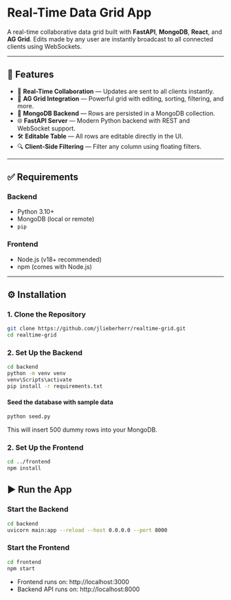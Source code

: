 # Real-Time Data Grid App

A real-time collaborative data grid built with **FastAPI**, **MongoDB**, **React**, and **AG Grid**. Edits made by any user are instantly broadcast to all connected clients using WebSockets.

---

## 🚀 Features

- 🔄 **Real-Time Collaboration** — Updates are sent to all clients instantly.
- 🧮 **AG Grid Integration** — Powerful grid with editing, sorting, filtering, and more.
- 💾 **MongoDB Backend** — Rows are persisted in a MongoDB collection.
- 🌐 **FastAPI Server** — Modern Python backend with REST and WebSocket support.
- 🛠️ **Editable Table** — All rows are editable directly in the UI.
- 🔍 **Client-Side Filtering** — Filter any column using floating filters.

---

## ✅ Requirements

### Backend

- Python 3.10+
- MongoDB (local or remote)
- `pip`

### Frontend

- Node.js (v18+ recommended)
- npm (comes with Node.js)

---

## ⚙️ Installation

### 1. Clone the Repository

```bash
git clone https://github.com/jlieberherr/realtime-grid.git
cd realtime-grid
```

### 2. Set Up the Backend

```bash
cd backend
python -m venv venv
venv\Scripts\activate
pip install -r requirements.txt
```

#### Seed the database with sample data
```bash
python seed.py
```
This will insert 500 dummy rows into your MongoDB.

### 2. Set Up the Frontend

```bash
cd ../frontend
npm install
```

## ▶️ Run the App
### Start the Backend
```bash
cd backend
uvicorn main:app --reload --host 0.0.0.0 --port 8000
```

### Start the Frontend
```bash
cd frontend
npm start
```

- Frontend runs on: http://localhost:3000
- Backend API runs on: http://localhost:8000
